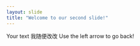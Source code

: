 ```yaml
---
layout: slide
title: "Welcome to our second slide!"
---
```

Your text 我随便改改
Use the left arrow to go back!
